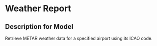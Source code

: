 # Weather Report

## Description for Model

Retrieve METAR weather data for a specified airport using its ICAO code.

